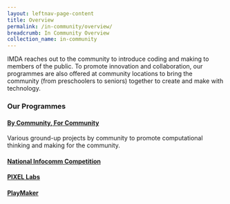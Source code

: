 ```yaml
---
layout: leftnav-page-content
title: Overview
permalink: /in-community/overview/
breadcrumb: In Community Overview
collection_name: in-community
---
```



IMDA reaches out to the community to introduce coding and making to members of the public. To promote innovation and collaboration, our programmes are also offered at community locations to bring the community (from preschoolers to seniors) together to create and make with technology.

### **Our Programmes** 

#### [**By Community, For Community**](/in-community/by-community-for-community/)<br>
Various ground-up projects by community to promote computational thinking and making for the community.


#### [**National Infocomm Competition**](/in-community/national-infocomm-competition/)<br>


#### [**PIXEL Labs**](/in-community/pixel-labs/)<br>


#### [**PlayMaker**](/in-community/playmaker-overview/)<br>
